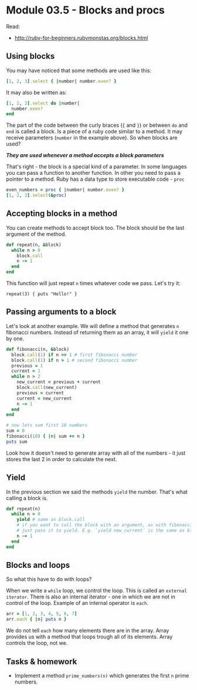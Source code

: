 # Module 03.5 - Blocks and procs

Read:
* http://ruby-for-beginners.rubymonstas.org/blocks.html

## Using blocks

You may have noticed that some methods are used like this:

```ruby
[1, 2, 3].select { |number| number.even? }
```

It may also be written as:
```ruby
[1, 2, 3].select do |number|
  number.even?
end
```

The part of the code between the curly braces (`{` and `}`) or between `do` and
`end` is called a block. Is a piece of a ruby code similar to a method. It may
receive parameters (`number` in the example above). So when blocks are used?

***They are used whenever a method accepts a block parameters***

That's right - the block is a special kind of a parameter. In some languages
you can pass a function to another function. In other you need to pass a pointer
to a method. Ruby has a data type to store executable code - `proc`

```ruby
even_numbers = proc { |number| number.even? }
[1, 2, 3].select(&proc)
```

## Accepting blocks in a method

You can create methods to accept block too. The block should be the last argument of
the method.

```ruby
def repeat(n, &block)
  while n > 0
    block.call
    n -= 1
  end
end
```

This function will just repeat `n` times whatever code we pass. Let's try it:

```
repeat(3) { puts "Hello!" }
```

## Passing arguments to a block

Let's look at another example. We will define a method that generates `n` fibonacci
numbers. Instead of returning them as an array, it will `yield` it one by one.

```ruby
def fibonacci(n, &block)
  block.call(1) if n >= 1 # first fibonacci number
  block.call(1) if n > 1 # second fibonacci number
  previous = 1
  current = 1
  while n > 2
    new_current = previous + current
    block.call(new_current)
    previous = current
    current = new_current
    n -= 1
  end
end

# now lets sum first 10 numbers
sum = 0
fibonacci(10) { |n| sum += n }
puts sum
```

Look how it doesn't need to generate array with all of the numbers - it just stores
the last 2 in order to calculate the next.

## Yield

In the previous section we said the methods `yield` the number. That's what calling
a block is.

```ruby
def repeat(n)
  while n > 0
    yield # same as block.call
    # if you want to call the block with an argument, as with fibonacci example,
    # just pass it to yield. E.g. `yield new_current` is the same as block.call(new_current)
    n -= 1
  end
end
```

## Blocks and loops

So what this have to do with loops?

When we write a `while` loop, we control the loop. This is called an `external iterator`.
There is also an internal iterator - one in which we are not in control of the loop.
Example of an internal operator is `each`.

```ruby
arr = [1, 2, 3, 4, 5, 6, 7]
arr.each { |n| puts n }
```

We do not tell `each` how many elements there are in the array. Array provides us
with a method that loops trough all of its elements. Array controls the loop, not we.

## Tasks & homework

* Implement a method `prime_numbers(n)` which generates the first `n` prime numbers.
